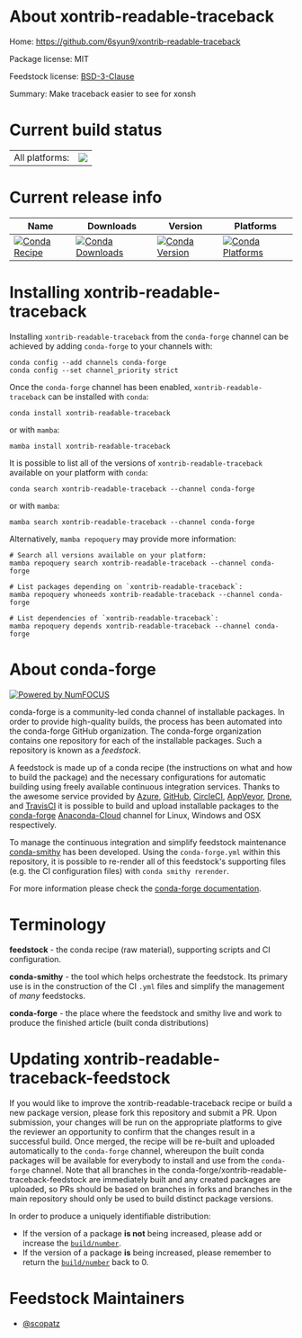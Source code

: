 About xontrib-readable-traceback
================================

Home: https://github.com/6syun9/xontrib-readable-traceback

Package license: MIT

Feedstock license: [BSD-3-Clause](https://github.com/conda-forge/xontrib-readable-traceback-feedstock/blob/main/LICENSE.txt)

Summary: Make traceback easier to see for xonsh

Current build status
====================


<table><tr><td>All platforms:</td>
    <td>
      <a href="https://dev.azure.com/conda-forge/feedstock-builds/_build/latest?definitionId=6961&branchName=main">
        <img src="https://dev.azure.com/conda-forge/feedstock-builds/_apis/build/status/xontrib-readable-traceback-feedstock?branchName=main">
      </a>
    </td>
  </tr>
</table>

Current release info
====================

| Name | Downloads | Version | Platforms |
| --- | --- | --- | --- |
| [![Conda Recipe](https://img.shields.io/badge/recipe-xontrib--readable--traceback-green.svg)](https://anaconda.org/conda-forge/xontrib-readable-traceback) | [![Conda Downloads](https://img.shields.io/conda/dn/conda-forge/xontrib-readable-traceback.svg)](https://anaconda.org/conda-forge/xontrib-readable-traceback) | [![Conda Version](https://img.shields.io/conda/vn/conda-forge/xontrib-readable-traceback.svg)](https://anaconda.org/conda-forge/xontrib-readable-traceback) | [![Conda Platforms](https://img.shields.io/conda/pn/conda-forge/xontrib-readable-traceback.svg)](https://anaconda.org/conda-forge/xontrib-readable-traceback) |

Installing xontrib-readable-traceback
=====================================

Installing `xontrib-readable-traceback` from the `conda-forge` channel can be achieved by adding `conda-forge` to your channels with:

```
conda config --add channels conda-forge
conda config --set channel_priority strict
```

Once the `conda-forge` channel has been enabled, `xontrib-readable-traceback` can be installed with `conda`:

```
conda install xontrib-readable-traceback
```

or with `mamba`:

```
mamba install xontrib-readable-traceback
```

It is possible to list all of the versions of `xontrib-readable-traceback` available on your platform with `conda`:

```
conda search xontrib-readable-traceback --channel conda-forge
```

or with `mamba`:

```
mamba search xontrib-readable-traceback --channel conda-forge
```

Alternatively, `mamba repoquery` may provide more information:

```
# Search all versions available on your platform:
mamba repoquery search xontrib-readable-traceback --channel conda-forge

# List packages depending on `xontrib-readable-traceback`:
mamba repoquery whoneeds xontrib-readable-traceback --channel conda-forge

# List dependencies of `xontrib-readable-traceback`:
mamba repoquery depends xontrib-readable-traceback --channel conda-forge
```


About conda-forge
=================

[![Powered by
NumFOCUS](https://img.shields.io/badge/powered%20by-NumFOCUS-orange.svg?style=flat&colorA=E1523D&colorB=007D8A)](https://numfocus.org)

conda-forge is a community-led conda channel of installable packages.
In order to provide high-quality builds, the process has been automated into the
conda-forge GitHub organization. The conda-forge organization contains one repository
for each of the installable packages. Such a repository is known as a *feedstock*.

A feedstock is made up of a conda recipe (the instructions on what and how to build
the package) and the necessary configurations for automatic building using freely
available continuous integration services. Thanks to the awesome service provided by
[Azure](https://azure.microsoft.com/en-us/services/devops/), [GitHub](https://github.com/),
[CircleCI](https://circleci.com/), [AppVeyor](https://www.appveyor.com/),
[Drone](https://cloud.drone.io/welcome), and [TravisCI](https://travis-ci.com/)
it is possible to build and upload installable packages to the
[conda-forge](https://anaconda.org/conda-forge) [Anaconda-Cloud](https://anaconda.org/)
channel for Linux, Windows and OSX respectively.

To manage the continuous integration and simplify feedstock maintenance
[conda-smithy](https://github.com/conda-forge/conda-smithy) has been developed.
Using the ``conda-forge.yml`` within this repository, it is possible to re-render all of
this feedstock's supporting files (e.g. the CI configuration files) with ``conda smithy rerender``.

For more information please check the [conda-forge documentation](https://conda-forge.org/docs/).

Terminology
===========

**feedstock** - the conda recipe (raw material), supporting scripts and CI configuration.

**conda-smithy** - the tool which helps orchestrate the feedstock.
                   Its primary use is in the construction of the CI ``.yml`` files
                   and simplify the management of *many* feedstocks.

**conda-forge** - the place where the feedstock and smithy live and work to
                  produce the finished article (built conda distributions)


Updating xontrib-readable-traceback-feedstock
=============================================

If you would like to improve the xontrib-readable-traceback recipe or build a new
package version, please fork this repository and submit a PR. Upon submission,
your changes will be run on the appropriate platforms to give the reviewer an
opportunity to confirm that the changes result in a successful build. Once
merged, the recipe will be re-built and uploaded automatically to the
`conda-forge` channel, whereupon the built conda packages will be available for
everybody to install and use from the `conda-forge` channel.
Note that all branches in the conda-forge/xontrib-readable-traceback-feedstock are
immediately built and any created packages are uploaded, so PRs should be based
on branches in forks and branches in the main repository should only be used to
build distinct package versions.

In order to produce a uniquely identifiable distribution:
 * If the version of a package **is not** being increased, please add or increase
   the [``build/number``](https://docs.conda.io/projects/conda-build/en/latest/resources/define-metadata.html#build-number-and-string).
 * If the version of a package **is** being increased, please remember to return
   the [``build/number``](https://docs.conda.io/projects/conda-build/en/latest/resources/define-metadata.html#build-number-and-string)
   back to 0.

Feedstock Maintainers
=====================

* [@scopatz](https://github.com/scopatz/)

